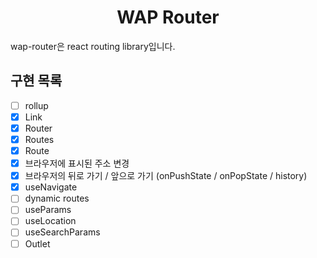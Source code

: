 <h1 align="center">WAP Router</h1>

wap-router은 react routing library입니다.

## 구현 목록

- [ ] rollup
- [x] Link
- [x] Router
- [x] Routes
- [x] Route
- [x] 브라우저에 표시된 주소 변경
- [x] 브라우저의 뒤로 가기 / 앞으로 가기 (onPushState / onPopState / history)
- [x] useNavigate
- [ ] dynamic routes
- [ ] useParams
- [ ] useLocation
- [ ] useSearchParams
- [ ] Outlet
